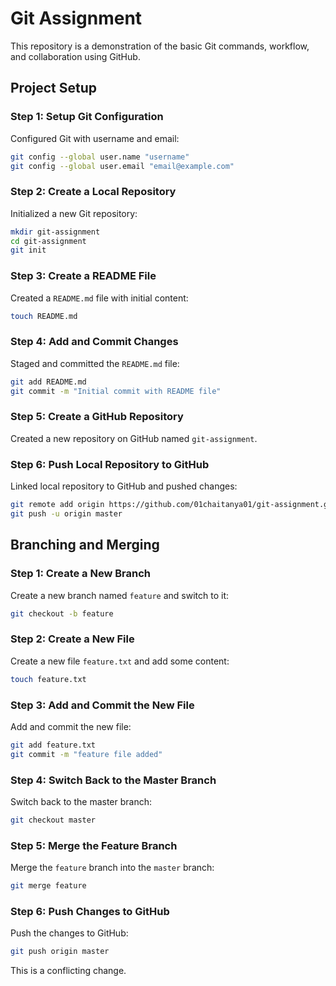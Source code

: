 # Git Assignment

This repository is a demonstration of the basic Git commands, workflow, and collaboration using GitHub.

## Project Setup

### Step 1: Setup Git Configuration

Configured Git with username and email:

```sh
git config --global user.name "username"
git config --global user.email "email@example.com"
```

### Step 2: Create a Local Repository

Initialized a new Git repository:

```sh
mkdir git-assignment
cd git-assignment
git init
```

### Step 3: Create a README File

Created a `README.md` file with initial content:

```sh
touch README.md
```

### Step 4: Add and Commit Changes

Staged and committed the `README.md` file:

```sh
git add README.md
git commit -m "Initial commit with README file"
```

### Step 5: Create a GitHub Repository

Created a new repository on GitHub named `git-assignment`.

### Step 6: Push Local Repository to GitHub

Linked local repository to GitHub and pushed changes:

```sh
git remote add origin https://github.com/01chaitanya01/git-assignment.git
git push -u origin master
```
## Branching and Merging

### Step 1: Create a New Branch

Create a new branch named `feature` and switch to it:

```sh
git checkout -b feature
```

### Step 2: Create a New File

Create a new file `feature.txt` and add some content:

```sh
touch feature.txt
```

### Step 3: Add and Commit the New File

Add and commit the new file:

```sh
git add feature.txt
git commit -m "feature file added"
```

### Step 4: Switch Back to the Master Branch

Switch back to the master branch:

```sh
git checkout master
```

### Step 5: Merge the Feature Branch

Merge the `feature` branch into the `master` branch:

```sh
git merge feature
```

### Step 6: Push Changes to GitHub

Push the changes to GitHub:

```sh
git push origin master
```

This is a conflicting change.

